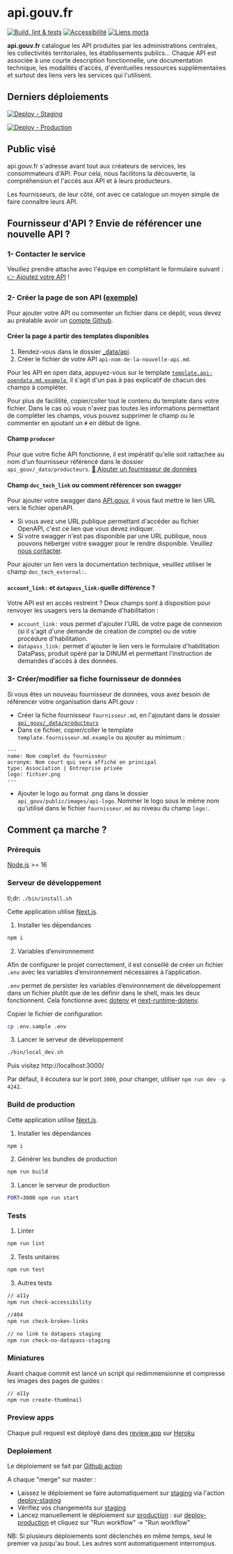 # api.gouv.fr

[![Build, lint & tests](https://github.com/betagouv/api.gouv.fr/actions/workflows/pre-merge.yml/badge.svg)](https://github.com/betagouv/api.gouv.fr/actions/workflows/pre-merge.yml)
[![Accessibilité](https://github.com/betagouv/api.gouv.fr/actions/workflows/check-accessibility.yml/badge.svg)](https://github.com/betagouv/api.gouv.fr/actions/workflows/check-accessibility.yml)
[![Liens morts](https://github.com/betagouv/api.gouv.fr/actions/workflows/check-broken-links.yml/badge.svg)](https://github.com/betagouv/api.gouv.fr/actions/workflows/check-broken-links.yml)

**api.gouv.fr** catalogue les API produites par les administrations centrales, les
collectivités territoriales, les établissements publics… Chaque API est
associée à une courte description fonctionnelle, une documentation technique,
les modalités d'accès, d'éventuelles ressources supplémentaires et surtout des
liens vers les services qui l'utilisent.

## Derniers déploiements

[![Deploy - Staging](https://github.com/betagouv/api.gouv.fr/actions/workflows/deploy-staging.yml/badge.svg)](https://github.com/betagouv/api.gouv.fr/actions/workflows/deploy-staging.yml)

[![Deploy - Production](https://github.com/betagouv/api.gouv.fr/actions/workflows/deploy-production.yml/badge.svg)](https://github.com/betagouv/api.gouv.fr/actions/workflows/deploy-production.yml)

## Public visé

api.gouv.fr s'adresse avant tout aux créateurs de services, les consommateurs
d'API. Pour cela, nous facilitons la découverte, la compréhension et l'accès
aux API et à leurs producteurs.

Les fournisseurs, de leur côté, ont avec ce catalogue un moyen simple de faire connaître leurs API.

## Fournisseur d'API ? Envie de référencer une nouvelle API ?

### 1- Contacter le service
Veuillez prendre attache avec l'équipe en complétant le formulaire suivant :
[👉 Ajoutez votre API](https://api.gouv.fr/nouvelle-api) !

### 2- Créer la page de son API ([exemple](https://api.gouv.fr/les-api/api-particulier))

Pour ajouter votre API ou commenter un fichier dans ce dépôt, vous devez au préalable avoir un [compte Github](https://github.com/signup?ref_cta=Sign+up&ref_loc=header+logged+out&ref_page=%2F&source=header-home).

#### Créer la page à partir des templates disponibles

1. Rendez-vous dans le dossier [_data/api](https://github.com/betagouv/api.gouv.fr/tree/master/_data/api).
2. Créer le fichier de votre API `api-nom-de-la-nouvelle-api.md`.
 
Pour les API en open data, appuyez-vous sur le template [`template.api-opendata.md.example`](https://github.com/betagouv/api.gouv.fr/tree/master/_data/api/template.api-opendata.md.example), il s'agit d'un pas à pas explicatif de chacun des champs à compléter. 

Pour plus de facililité, copier/coller tout le contenu du template dans votre fichier. Dans le cas où vous n'avez pas toutes les informations permettant de compléter les champs, vous pouvez supprimer le champ ou le commenter en ajoutant un `#` en début de ligne.

#### Champ `producer`

Pour que votre fiche API fonctionne, il est impératif qu'elle soit rattachée au nom d'un fournisseur référencé dans le dossier `api_gouv/_data/producteurs`. [🔎 Ajouter un fournisseur de données](#3--créermodifier-sa-fiche-fournisseur-de-données)

#### Champ `doc_tech_link` ou comment référencer son swagger

Pour ajouter votre swagger dans [API.gouv](https://api.gouv.fr/documentation), il vous faut mettre le lien URL vers le fichier openAPI.

- Si vous avez une URL publique permettant d'accéder au fichier OpenAPI, c'est ce lien que vous devez indiquer.
- Si votre swagger n'est pas disponible par une URL publique, nous pouvons héberger votre swagger pour le rendre disponible. Veuillez [nous contacter](https://api.gouv.fr/parcours-client?source=contact).

Pour ajouter un lien vers la documentation technique, veuillez utiliser le champ `doc_tech_external:`.

#### `account_link:` et `datapass_link:`quelle différence ?

Votre API est en accès restreint ? Deux champs sont à disposition pour renvoyer les usagers vers la demande d'habilitation :  

- `account_link:` vous permet d'ajouter l'URL de votre page de connexion (si il s'agit d'une demande de création de compte) ou de votre procédure d'habilitation.
- `datapass_link:` permet d'ajouter le lien vers le formulaire d'habilitation DataPass, produit opéré par la DINUM et permettant l'instruction de demandes d'accès à des données.

### 3- Créer/modifier sa fiche fournisseur de données

Si vous êtes un nouveau fournisseur de données, vous avez besoin de référencer votre organisation dans API.gouv :

- Créer la fiche fournisseur `fournisseur.md`, en l'ajoutant dans le dossier [`api_gouv/_data/producteurs`](https://github.com/betagouv/api.gouv.fr/tree/master/_data/producteurs)
- Dans ce fichier, copier/coller le template `template.fournisseur.md.example` ou ajouter au minimum : 
```
---
name: Nom complet du fournisseur
acronym: Nom court qui sera affiché en principal
type: Association | Entreprise privée 
logo: fichier.png
---
```
- Ajouter le logo au format .png dans le dossier `api_gouv/public/images/api-logo`. Nommer le logo sous le même nom qu'utilisé dans le fichier `fournisseur.md` au niveau du champ `logo:`.


## Comment ça marche ?

### Prérequis

[Node.js](https://nodejs.org/en/) >= 16

### Serveur de développement

tl;dr: `./bin/install.sh`

Cette application utilise [Next.js](https://github.com/zeit/next.js).

1. Installer les dépendances

```bash
npm i
```

2. Variables d’environnement

Afin de configurer le projet correctement, il est conseillé de créer un fichier `.env` avec les variables d’environnement nécessaires à l’application.

`.env` permet de persister les variables d’environnement de développement dans un fichier plutôt que de les définir dans le shell, mais les deux fonctionnent. Cela fonctionne avec [dotenv](https://github.com/motdotla/dotenv) et [next-runtime-dotenv](https://github.com/tusbar/next-runtime-dotenv).

Copier le fichier de configuration

```bash
cp .env.sample .env
```

3. Lancer le serveur de développement

```bash
./bin/local_dev.sh
```

Puis visitez http://localhost:3000/

Par défaut, il écoutera sur le port `3000`, pour changer, utiliser `npm run dev -p 4242`.

### Build de production

Cette application utilise [Next.js](https://github.com/zeit/next.js).

1. Installer les dépendances

```bash
npm i
```

2. Générer les bundles de production

```bash
npm run build
```

3. Lancer le serveur de production

```bash
PORT=3000 npm run start
```



### Tests

1. Linter

```bash
npm run lint
```

2. Tests unitaires

```bash
npm run test
```

3. Autres tests

```bash
// a11y
npm run check-accessibility

//404
npm run check-broken-links

// no link to datapass staging
npm run check-no-datapass-staging
```

### Miniatures

Avant chaque commit est lancé un script qui redimmensionne et compresse les images des pages de guides :

```bash
// a11y
npm run create-thumbnail
```

### Preview apps

Chaque pull request est déployé dans des [review app](https://devcenter.heroku.com/articles/github-integration-review-apps) sur [Heroku](https://dashboard.heroku.com/)

### Deploiement

Le déploiement se fait par [Github action](https://github.com/betagouv/api.gouv.fr/actions)

A chaque "merge" sur master :

- Laissez le déploiement se faire automatiquement sur [staging](https://staging.api.gouv.fr) via l'action [deploy-staging](https://github.com/betagouv/api.gouv.fr/actions/workflows/deploy-staging.yml)
- Vérifiez vos changements sur [staging](https://staging.api.gouv.fr)
- Lancez manuellement le déploiement sur [production](https://api.gouv.fr) : sur [deploy-production](https://github.com/betagouv/api.gouv.fr/actions/workflows/deploy-production.yml) et cliquez sur "Run workflow" -> "Run workflow"

NB: Si plusieurs déploiements sont déclenchés en même temps, seul le premier va jusqu'au bout. Les autres sont automatiquement interrompus.

